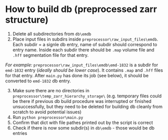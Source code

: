 # How to build db (preprocessed zarr structure)
1. Delete all subdirectories from `db\emdb`
2. Place input files in subdirs inside `preprocessor\raw_input_files\emdb`. Each subdir = a signle db entry, name of subdir should correspond to entry name. Inside each subdir there should be `.map` volume file and `.hff` segmentation file for that entry.

*For example:*
`preprocessor\raw_input_files\emdb\emd-1832` is a subdir for `emd-1832` entry (*ideally should be lower case*). It contains `.map` and `.hff` files for that entry. After `main.py` has done its job (see below), it should be converted to `emd-1832` db entry.

3. Make sure there are no directories in ` preprocessor\temp_zarr_hierarchy_storage\` (e.g. temporary files could  be there if previous db build procedure was interrupted or finished unsuccessfully, but they need to be deleted for building db cleanly from scratch to avoid potential issues)
4. Run `python preprocessor\main.py`
5. Confirm that dict with file pathes printed out by the script is correct
6. Check if there is now some subdir(s) in `db\emdb` - those would be db entries

